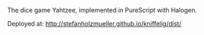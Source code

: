 The dice game Yahtzee, implemented in PureScript with Halogen.

Deployed at: http://stefanholzmueller.github.io/kniffelig/dist/

